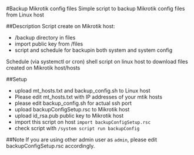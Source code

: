 #Backup Mikrotik config files
Simple script to backup Mikrotik config files from Linux host

##Description
Script create on Mikrotik host:
* /backup directory in files
* import public key from /files
* script and schedule for backupin both system and system config

Schedule (via systemctl or cron) shell script on linux host to download files created on Mikrotik host/hosts

##Setup
* upload mt_hosts.txt and backup_config.sh to Linux host
* Please edit mt_hosts.txt with IP addresses of your mtik hosts
* please edit backup_config.sh for actual ssh port
* upload backupConfigSetup.rsc to Mikrotik host
* upload id_rsa.pub public key to Mikrotik host
* import this script on host `import backupConfigSetup.rsc`
* check script with `/system script run backupConfig`

##Note
If you are using other admin user as `admin`, please edit backupConfigSetup.rsc accordingly.

